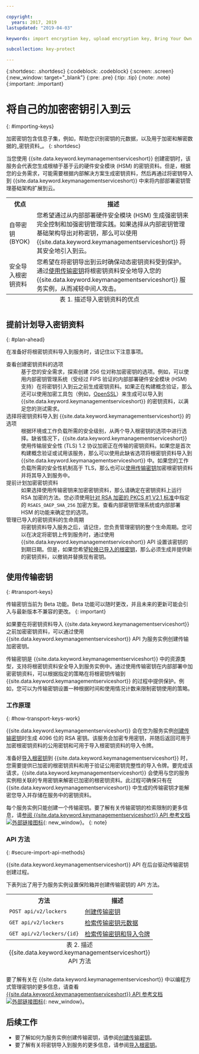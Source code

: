 ```yaml
---

copyright:
  years: 2017, 2019
lastupdated: "2019-04-03"

keywords: import encryption key, upload encryption key, Bring Your Own Key, BYOK, secure import, transport encryption key 

subcollection: key-protect

---
```


{:shortdesc: .shortdesc}
{:codeblock: .codeblock}
{:screen: .screen}
{:new_window: target="_blank"}
{:pre: .pre}
{:tip: .tip}
{:note: .note}
{:important: .important}

# 将自己的加密密钥引入到云
{: #importing-keys}

加密密钥包含信息子集，例如，帮助您识别密钥的元数据，以及用于加密和解密数据的_密钥资料_。
{: shortdesc}

当您使用 {{site.data.keyword.keymanagementserviceshort}} 创建密钥时，该服务会代表您生成根植于基于云的硬件安全模块 (HSM) 的密钥资料。但是，根据您的业务需求，可能需要根据内部解决方案生成密钥资料，然后再通过将密钥导入到 {{site.data.keyword.keymanagementserviceshort}} 中来将内部部署密钥管理基础架构扩展到云。

<table>
  <th>优点</th>
  <th>描述</th>
  <tr>
    <td>自带密钥 (BYOK)</td>
    <td>您希望通过从内部部署硬件安全模块 (HSM) 生成强密钥来完全控制和加强密钥管理实践。如果选择从内部密钥管理基础架构导出对称密钥，那么可以使用 {{site.data.keyword.keymanagementserviceshort}} 将其安全地引入到云。</td>
  </tr>
  <tr>
    <td>安全导入根密钥资料</td>
    <td>您希望在将密钥导出到云时确保动态密钥资料受到保护。通过<a href="#transport-keys">使用传输密钥</a>将根密钥资料安全地导入您的 {{site.data.keyword.keymanagementserviceshort}} 服务实例，从而减轻中间人攻击。</td>
  </tr>
  <caption style="caption-side:bottom;">表 1. 描述导入密钥资料的优点</caption>
</table>


## 提前计划导入密钥资料
{: #plan-ahead}

在准备好将根密钥资料导入到服务时，请记住以下注意事项。

<dl>
  <dt>查看创建密钥资料的选项</dt>
    <dd>基于您的安全需求，探索创建 256 位对称加密密钥的选项。例如，可以使用内部密钥管理系统（受经过 FIPS 验证的内部部署硬件安全模块 (HSM) 支持）在将密钥引入到云之前生成密钥资料。如果正在构建概念验证，那么还可以使用加密工具包（例如，<a href="https://www.openssl.org/" target="_blank">OpenSSL</a>）来生成可以导入到 {{site.data.keyword.keymanagementserviceshort}} 的密钥资料，以满足您的测试需求。</dd>
  <dt>选择将密钥资料导入到 {{site.data.keyword.keymanagementserviceshort}} 的选项</dt>
    <dd>根据环境或工作负载所需的安全级别，从两个导入根密钥的选项中进行选择。缺省情况下，{{site.data.keyword.keymanagementserviceshort}} 使用传输层安全性 (TLS) 1.2 协议加密正在传输的密钥资料。如果您是首次构建概念验证或试用该服务，那么可以使用此缺省选项将根密钥资料导入到 {{site.data.keyword.keymanagementserviceshort}} 中。如果您的工作负载所需的安全性机制高于 TLS，那么也可以<a href="#transport-keys">使用传输密钥</a>加密根密钥资料并将其导入到服务中。</dd>
  <dt>提前计划加密密钥资料</dt>
    <dd>如果选择使用传输密钥来加密密钥资料，那么请确定在密钥资料上运行 RSA 加密的方法。您必须使用<a href="https://tools.ietf.org/html/rfc3447" target="_blank">针对 RSA 加密的 PKCS #1 V2.1 标准</a>中指定的 <code>RSAES_OAEP_SHA_256</code> 加密方案。查看内部密钥管理系统或内部部署 HSM 的功能来确定您的选项。</dd>
  <dt>管理已导入的密钥资料的生命周期</dt>
    <dd>将密钥资料导入服务之后，请记住，您负责管理密钥的整个生命周期。您可以在决定将密钥上传到服务时，通过使用 {{site.data.keyword.keymanagementserviceshort}} API 设置该密钥的到期日期。但是，如果您希望<a href="/docs/services/key-protect?topic=key-protect-rotate-keys">轮换已导入的根密钥</a>，那么必须生成并提供新的密钥资料，以撤销并替换现有密钥。</dd>
</dl>

## 使用传输密钥
{: #transport-keys}

传输密钥当前为 Beta 功能。Beta 功能可以随时更改，并且未来的更新可能会引入与最新版本不兼容的更改。
{: important}

如果要在将密钥资料导入 {{site.data.keyword.keymanagementserviceshort}} 之前加密密钥资料，可以通过使用 {{site.data.keyword.keymanagementserviceshort}} API 为服务实例创建传输加密密钥。 

传输密钥是 {{site.data.keyword.keymanagementserviceshort}} 中的资源类型，支持将根密钥资料安全导入到服务实例中。通过使用传输密钥在内部部署中加密密钥资料，可以根据指定的策略在将根密钥传输到 {{site.data.keyword.keymanagementserviceshort}} 的过程中提供保护。例如，您可以为传输密钥设置一种根据时间和使用情况计数来限制密钥使用的策略。

### 工作原理
{: #how-transport-keys-work}

{{site.data.keyword.keymanagementserviceshort}} 会在您为服务实例[创建传输密钥](/docs/services/key-protect?topic=key-protect-create-transport-keys)时生成 4096 位的 RSA 密钥。该服务会加密专用密钥，并随后返回可用于加密根密钥资料的公用密钥和可用于导入根密钥资料的导入令牌。 

准备好[导入根密钥](/docs/services/key-protect?topic=key-protect-import-root-keys#api)到 {{site.data.keyword.keymanagementserviceshort}} 时，您需要提供已加密的根密钥资料和用于验证公用密钥完整性的导入令牌。要完成该请求，{{site.data.keyword.keymanagementserviceshort}} 会使用与您的服务实例相关联的专用密钥来解密已加密的根密钥资料。此过程可确保只有在 {{site.data.keyword.keymanagementserviceshort}} 中生成的传输密钥才能解密您导入并存储在服务中的密钥资料。

每个服务实例只能创建一个传输密钥。要了解有关传输密钥的检索限制的更多信息，请[参阅 {{site.data.keyword.keymanagementserviceshort}} API 参考文档 ![外部链接图标](../../../icons/launch-glyph.svg "外部链接图标")](https://{DomainName}/apidocs/key-protect){: new_window}。
{: note} 

### API 方法
{: #secure-import-api-methods}

{{site.data.keyword.keymanagementserviceshort}} API 在后台驱动传输密钥创建过程。  

下表列出了用于为服务实例设置保险箱并创建传输密钥的 API 方法。

<table>
  <tr>
    <th>方法</th>
    <th>描述</th>
  </tr>
  <tr>
    <td><code>POST api/v2/lockers</code></td>
    <td><a href="/docs/services/key-protect?topic=key-protect-create-transport-keys">创建传输密钥</a></td>
  </tr>
  <tr>
    <td><code>GET api/v2/lockers</code></td>
    <td><a href="/docs/services/key-protect?topic=key-protect-create-transport-keys">检索传输密钥元数据</a></td>
  </tr>
  <tr>
    <td><code>GET api/v2/lockers/{id}</code></td>
    <td><a href="/docs/services/key-protect?topic=key-protect-import-root-keys">检索传输密钥和导入令牌</a></td>
  </tr>
  <caption style="caption-side:bottom;">表 2. 描述 {{site.data.keyword.keymanagementserviceshort}} API 方法</caption>
</table>

要了解有关在 {{site.data.keyword.keymanagementserviceshort}} 中以编程方式管理密钥的更多信息，请查看 [{{site.data.keyword.keymanagementserviceshort}} API 参考文档 ![外部链接图标](../../../icons/launch-glyph.svg "外部链接图标")](https://{DomainName}/apidocs/key-protect){: new_window}。


## 后续工作

- 要了解如何为服务实例创建传输密钥，请参阅[创建传输密钥](/docs/services/key-protect?topic=key-protect-create-transport-keys)。
- 要了解有关将密钥导入到服务的更多信息，请参阅[导入根密钥](/docs/services/key-protect?topic=key-protect-import-root-keys)。 
